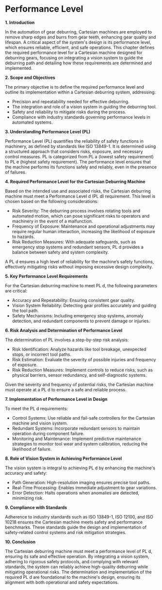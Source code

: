 # Performance Level


  **1. Introduction**

In the automation of gear deburring, Cartesian machines are employed to remove sharp edges and burrs from gear teeth, enhancing gear quality and lifespan. A critical aspect of the system's design is its performance level, which ensures reliable, efficient, and safe operations. This chapter defines the required performance level for a Cartesian machine designed for deburring gears, focusing on integrating a vision system to guide the deburring path and detailing how these requirements are determined and implemented.

**2. Scope and Objectives**

The primary objective is to define the required performance level and outline its implementation within a Cartesian deburring system, addressing:

- Precision and repeatability needed for effective deburring.
- The integration and role of a vision system in guiding the deburring tool.
- Safety and reliability to mitigate risks during the process.
- Compliance with industry standards governing performance levels in automated systems.

**3. Understanding Performance Level (PL)**

Performance Level (PL) quantifies the reliability of safety functions in machinery, as defined by standards like ISO 13849-1. It is determined using a structured approach that considers risks, exposure, and necessary control measures. PL is categorized from PL a (lowest safety requirement) to PL e (highest safety requirement). The performance level ensures that the machine performs its functions safely and reliably, even in the presence of failures.

**4. Required Performance Level for the Cartesian Deburring Machine**

Based on the intended use and associated risks, the Cartesian deburring machine must meet a Performance Level d (PL d) requirement. This level is chosen based on the following considerations:

- Risk Severity: The deburring process involves rotating tools and automated motion, which can pose significant risks to operators and machinery in the event of a malfunction.
- Frequency of Exposure: Maintenance and operational adjustments may require regular human interaction, increasing the likelihood of exposure to hazards.
- Risk Reduction Measures: With adequate safeguards, such as emergency stop systems and redundant sensors, PL d provides a balance between safety and system complexity.

A PL d ensures a high level of reliability for the machine’s safety functions, effectively mitigating risks without imposing excessive design complexity.

**5. Key Performance Level Requirements**

For the Cartesian deburring machine to meet PL d, the following parameters are critical:

- Accuracy and Repeatability: Ensuring consistent gear quality.
- Vision System Reliability: Detecting gear profiles accurately and guiding the tool path.
- Safety Mechanisms: Including emergency stop systems, anomaly detection, and redundant components to prevent damage or injuries.

**6. Risk Analysis and Determination of Performance Level**

The determination of PL involves a step-by-step risk analysis:

- Risk Identification: Analyze hazards like tool breakage, unexpected stops, or incorrect tool paths.
- Risk Estimation: Evaluate the severity of possible injuries and frequency of exposure.
- Risk Reduction Measures: Implement controls to reduce risks, such as physical barriers, sensor redundancy, and self-diagnostic systems.

Given the severity and frequency of potential risks, the Cartesian machine must operate at a PL d to ensure a safe and reliable process.


**7. Implementation of Performance Level in Design**

To meet the PL d requirements:

- Control Systems: Use reliable and fail-safe controllers for the Cartesian machine and vision system.
- Redundant Systems: Incorporate redundant sensors to maintain operation during component failure.
- Monitoring and Maintenance: Implement predictive maintenance strategies to monitor tool wear and system calibration, reducing the likelihood of failure.

**8. Role of Vision System in Achieving Performance Level**

The vision system is integral to achieving PL d by enhancing the machine's accuracy and safety:

- Path Generation: High-resolution imaging ensures precise tool paths.
- Real-Time Processing: Enables immediate adjustment to gear variations.
- Error Detection: Halts operations when anomalies are detected, minimizing risk.

**9. Compliance with Standards**

Adherence to industry standards such as ISO 13849-1, ISO 12100, and ISO 10218 ensures the Cartesian machine meets safety and performance benchmarks. These standards guide the design and implementation of safety-related control systems and risk mitigation strategies.

**10. Conclusion**

The Cartesian deburring machine must meet a performance level of PL d, ensuring its safe and effective operation. By integrating a vision system, adhering to rigorous safety protocols, and complying with relevant standards, the system can reliably achieve high-quality deburring while mitigating operational risks. The determination and implementation of the required PL d are foundational to the machine's design, ensuring its alignment with both operational and safety expectations.
